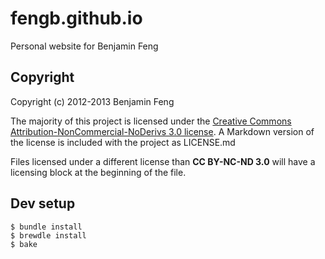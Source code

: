 fengb.github.io
=====
Personal website for Benjamin Feng

Copyright
-----
Copyright (c) 2012-2013 Benjamin Feng

The majority of this project is licensed under the
[Creative Commons Attribution-NonCommercial-NoDerivs 3.0 license](http://creativecommons.org/licenses/by-nc-nd/3.0/).
A Markdown version of the license is included with the project as LICENSE.md

Files licensed under a different license than **CC BY-NC-ND 3.0** will have a
licensing block at the beginning of the file.

Dev setup
-----
```console
$ bundle install
$ brewdle install
$ bake
```
